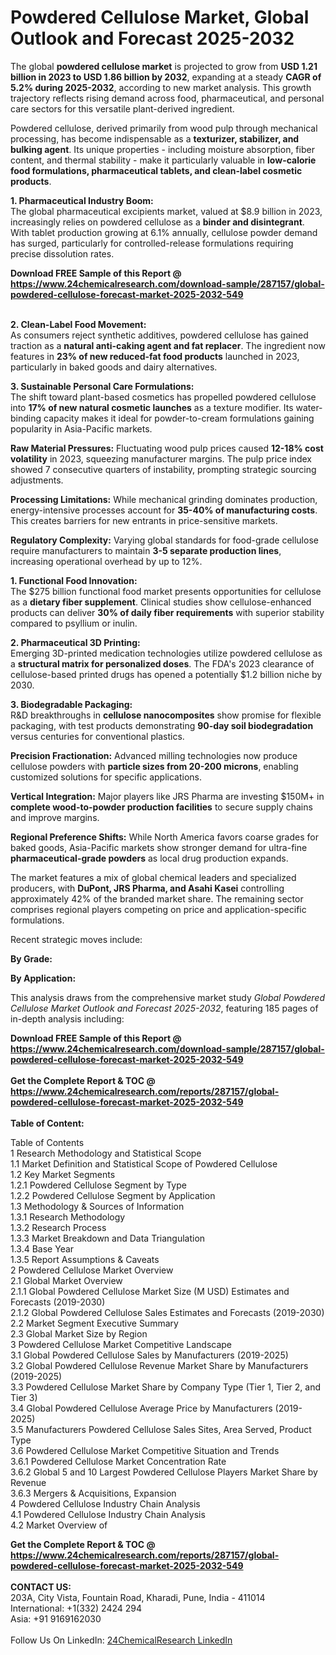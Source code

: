 <h1>Powdered Cellulose Market, Global Outlook and Forecast 2025-2032</h1><p>The global <strong>powdered cellulose market</strong> is projected to grow from <strong>USD 1.21 billion in 2023 to USD 1.86 billion by 2032</strong>, expanding at a steady <strong>CAGR of 5.2% during 2025-2032</strong>, according to new market analysis. This growth trajectory reflects rising demand across food, pharmaceutical, and personal care sectors for this versatile plant-derived ingredient.</p><p>Powdered cellulose, derived primarily from wood pulp through mechanical processing, has become indispensable as a <strong>texturizer, stabilizer, and bulking agent</strong>. Its unique properties - including moisture absorption, fiber content, and thermal stability - make it particularly valuable in <strong>low-calorie food formulations, pharmaceutical tablets, and clean-label cosmetic products</strong>.</p><p><strong>1. Pharmaceutical Industry Boom:</strong><br>
The global pharmaceutical excipients market, valued at $8.9 billion in 2023, increasingly relies on powdered cellulose as a <strong>binder and disintegrant</strong>. With tablet production growing at 6.1% annually, cellulose powder demand has surged, particularly for controlled-release formulations requiring precise dissolution rates.</p><div><b>Download FREE Sample of this Report @ 
            <a href="https://www.24chemicalresearch.com/download-sample/287157/global-powdered-cellulose-forecast-market-2025-2032-549">
            https://www.24chemicalresearch.com/download-sample/287157/global-powdered-cellulose-forecast-market-2025-2032-549</a></b></div><br><p><strong>2. Clean-Label Food Movement:</strong><br>
As consumers reject synthetic additives, powdered cellulose has gained traction as a <strong>natural anti-caking agent and fat replacer</strong>. The ingredient now features in <strong>23% of new reduced-fat food products</strong> launched in 2023, particularly in baked goods and dairy alternatives.</p><p><strong>3. Sustainable Personal Care Formulations:</strong><br>
The shift toward plant-based cosmetics has propelled powdered cellulose into <strong>17% of new natural cosmetic launches</strong> as a texture modifier. Its water-binding capacity makes it ideal for powder-to-cream formulations gaining popularity in Asia-Pacific markets.</p><p><strong>Raw Material Pressures:</strong> Fluctuating wood pulp prices caused <strong>12-18% cost volatility</strong> in 2023, squeezing manufacturer margins. The pulp price index showed 7 consecutive quarters of instability, prompting strategic sourcing adjustments.</p><p><strong>Processing Limitations:</strong> While mechanical grinding dominates production, energy-intensive processes account for <strong>35-40% of manufacturing costs</strong>. This creates barriers for new entrants in price-sensitive markets.</p><p><strong>Regulatory Complexity:</strong> Varying global standards for food-grade cellulose require manufacturers to maintain <strong>3-5 separate production lines</strong>, increasing operational overhead by up to 12%.</p><p><strong>1. Functional Food Innovation:</strong><br>
The $275 billion functional food market presents opportunities for cellulose as a <strong>dietary fiber supplement</strong>. Clinical studies show cellulose-enhanced products can deliver <strong>30% of daily fiber requirements</strong> with superior stability compared to psyllium or inulin.</p><p><strong>2. Pharmaceutical 3D Printing:</strong><br>
Emerging 3D-printed medication technologies utilize powdered cellulose as a <strong>structural matrix for personalized doses</strong>. The FDA's 2023 clearance of cellulose-based printed drugs has opened a potentially $1.2 billion niche by 2030.</p><p><strong>3. Biodegradable Packaging:</strong><br>
R&amp;D breakthroughs in <strong>cellulose nanocomposites</strong> show promise for flexible packaging, with test products demonstrating <strong>90-day soil biodegradation</strong> versus centuries for conventional plastics.</p><p><strong>Precision Fractionation:</strong> Advanced milling technologies now produce cellulose powders with <strong>particle sizes from 20-200 microns</strong>, enabling customized solutions for specific applications.</p><p><strong>Vertical Integration:</strong> Major players like JRS Pharma are investing $150M+ in <strong>complete wood-to-powder production facilities</strong> to secure supply chains and improve margins.</p><p><strong>Regional Preference Shifts:</strong> While North America favors coarse grades for baked goods, Asia-Pacific markets show stronger demand for ultra-fine <strong>pharmaceutical-grade powders</strong> as local drug production expands.</p><p>The market features a mix of global chemical leaders and specialized producers, with <strong>DuPont, JRS Pharma, and Asahi Kasei</strong> controlling approximately 42% of the branded market share. The remaining sector comprises regional players competing on price and application-specific formulations.</p><p>Recent strategic moves include:</p><p><strong>By Grade:</strong></p><p><strong>By Application:</strong></p><p>This analysis draws from the comprehensive market study <em>Global Powdered Cellulose Market Outlook and Forecast 2025-2032</em>, featuring 185 pages of in-depth analysis including:
</p><div><b>Download FREE Sample of this Report @ 
            <a href="https://www.24chemicalresearch.com/download-sample/287157/global-powdered-cellulose-forecast-market-2025-2032-549">
            https://www.24chemicalresearch.com/download-sample/287157/global-powdered-cellulose-forecast-market-2025-2032-549</a></b></div><br><div><b>Get the Complete Report & TOC @ 
            <a href="https://www.24chemicalresearch.com/reports/287157/global-powdered-cellulose-forecast-market-2025-2032-549">
            https://www.24chemicalresearch.com/reports/287157/global-powdered-cellulose-forecast-market-2025-2032-549</a></b></div><br>
            <b>Table of Content:</b><p>Table of Contents<br />
1 Research Methodology and Statistical Scope<br />
1.1 Market Definition and Statistical Scope of Powdered Cellulose<br />
1.2 Key Market Segments<br />
1.2.1 Powdered Cellulose Segment by Type<br />
1.2.2 Powdered Cellulose Segment by Application<br />
1.3 Methodology & Sources of Information<br />
1.3.1 Research Methodology<br />
1.3.2 Research Process<br />
1.3.3 Market Breakdown and Data Triangulation<br />
1.3.4 Base Year<br />
1.3.5 Report Assumptions & Caveats<br />
2 Powdered Cellulose Market Overview<br />
2.1 Global Market Overview<br />
2.1.1 Global Powdered Cellulose Market Size (M USD) Estimates and Forecasts (2019-2030)<br />
2.1.2 Global Powdered Cellulose Sales Estimates and Forecasts (2019-2030)<br />
2.2 Market Segment Executive Summary<br />
2.3 Global Market Size by Region<br />
3 Powdered Cellulose Market Competitive Landscape<br />
3.1 Global Powdered Cellulose Sales by Manufacturers (2019-2025)<br />
3.2 Global Powdered Cellulose Revenue Market Share by Manufacturers (2019-2025)<br />
3.3 Powdered Cellulose Market Share by Company Type (Tier 1, Tier 2, and Tier 3)<br />
3.4 Global Powdered Cellulose Average Price by Manufacturers (2019-2025)<br />
3.5 Manufacturers Powdered Cellulose Sales Sites, Area Served, Product Type<br />
3.6 Powdered Cellulose Market Competitive Situation and Trends<br />
3.6.1 Powdered Cellulose Market Concentration Rate<br />
3.6.2 Global 5 and 10 Largest Powdered Cellulose Players Market Share by Revenue<br />
3.6.3 Mergers & Acquisitions, Expansion<br />
4 Powdered Cellulose Industry Chain Analysis<br />
4.1 Powdered Cellulose Industry Chain Analysis<br />
4.2 Market Overview of</p><div><b>Get the Complete Report & TOC @ 
            <a href="https://www.24chemicalresearch.com/reports/287157/global-powdered-cellulose-forecast-market-2025-2032-549">
            https://www.24chemicalresearch.com/reports/287157/global-powdered-cellulose-forecast-market-2025-2032-549</a></b></div><br><b>CONTACT US:</b><br>
            203A, City Vista, Fountain Road, Kharadi, Pune, India - 411014<br>
            International: +1(332) 2424 294<br>
            Asia: +91 9169162030 <br><br>
            Follow Us On LinkedIn: <a href="https://www.linkedin.com/company/24chemicalresearch/">24ChemicalResearch LinkedIn</a>